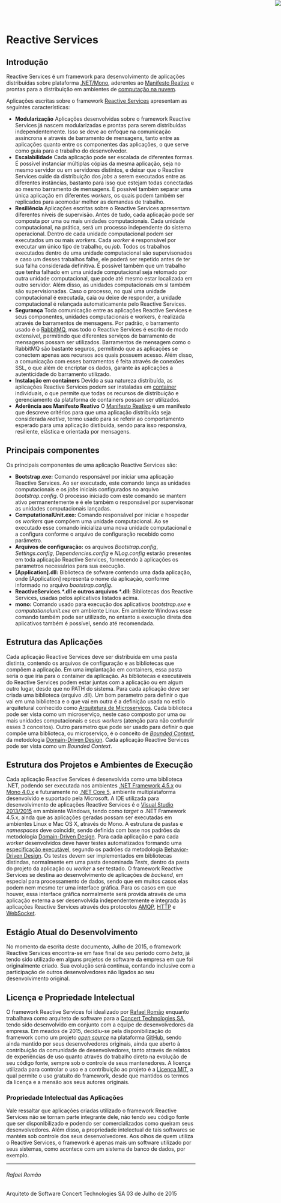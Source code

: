 # Reactive Services

<a href="http://www.reactivemanifesto.org/pt-BR"> <img style="border: 0; position: fixed; right: 0; top:0; z-index: 9000" src="http://d379ifj7s9wntv.cloudfront.net/reactivemanifesto/images/ribbons/we-are-reactive-green-right.png"> </a>

## Introdução

Reactive Services é um framework para desenvolvimento de aplicações distribuídas sobre plataforma [.NET/Mono](http://www.mono-project.com/), aderentes ao [Manifesto Reativo](http://www.reactivemanifesto.org/pt-BR) e prontas para a distribuição em ambientes de [computação na nuvem](http://https://pt.wikipedia.org/wiki/Computa%C3%A7%C3%A3o_em_nuvem).

Aplicações escritas sobre o framework [Reactive Services](http://reactiveservices.github.io/) apresentam as seguintes características:


- **Modularização**
Aplicações desenvolvidas sobre o framework Reactive Services já nascem modularizadas e prontas para serem distribuídas independentemente. Isso se deve ao enfoque na comunicação assincrona e através de barramento de mensagens, tanto entre as aplicações quanto entre os componentes das aplicações, o que serve como guia para o trabalho do desenvolvedor.
- **Escalabilidade**
Cada aplicação pode ser escalada de diferentes formas. É possível instanciar múltiplas cópias da mesma aplicação, seja no mesmo servidor ou em servidores distintos, e deixar que o Reactive Services cuide da distribuição dos *jobs* a serem executados entre as diferentes instâncias, bastanto para isso que estejam todas conectadas ao mesmo barramento de mensagens. É possível também separar uma única aplicação em diferentes *workers*, os quais podem também ser replicados para acomodar melhor as demandas de trabalho.
- **Resiliência**
Aplicações escritas sobre o Reactive Services apresentam diferentes níveis de supervisão. Antes de tudo, cada aplicação pode ser composta por uma ou mais unidades computacionais. Cada unidade computacional, na prática, será um processo independente do sistema operacional. Dentro de cada unidade computacional podem ser executados um ou mais *workers*. Cada *worker* é responsável por executar um único tipo de trabalho, ou *job*.
Todos os trabalhos executados dentro de uma unidade computacional são supervisonados e caso um desses trabalhos falhe, ele poderá ser repetido antes de ter sua falha considerada definitiva. É possível também que um trabalho que tenha falhado em uma unidade computacional seja retomado por outra unidade computacional, que pode até mesmo estar localizada em outro servidor.
Além disso, as unidades computacionais em si também são supervisionadas. Caso o processo, no qual uma unidade computacional é executada, caia ou deixe de responder, a unidade computacional é relançada automaticamente pelo Reactive Services.
- **Segurança**
Toda comunicação entre as aplicações Reactive Services e seus componentes, unidades computacionais e workers, é realizada através de barramentos de mensagens. Por padrão, o barramento usado é o [RabbitMQ](https://www.rabbitmq.com/), mas todo o Reactive Services é escrito de modo extensível, permitindo que diferentes serviços de barramento de mensagens possam ser utilizados.
Barramentos de mensagem como o RabbitMQ são bastante seguros, permitindo que as aplicações se conectem apenas aos recursos aos quais possuem acesso. Além disso, a comunicação com esses barramentos é feita através de conexões SSL, o que além de encriptar os dados, garante às aplicações a autenticidade do barramento utilizado.
- **Instalação em containers**
Devido a sua natureza distribuída, as aplicações Reactive Services podem ser instaladas em [container](https://www.docker.com/) individuais, o que permite que todas os recursos de distribuição e gerenciamento da plataforma de containers possam ser utilizados.
- **Aderência aos Manifesto Reativo**
O [Manifesto Reativo](http://www.reactivemanifesto.org/pt-BR) é um manifesto que descreve critérios para que uma aplicação distribuída seja considerada *reativa*, termo usado para se referir ao comportamento esperado para uma aplicação distibuída, sendo para isso responsíva, resiliente, elástica e orientada por mensagens.

## Principais componentes

Os principais componentes de uma aplicação Reactive Services são:
- **Bootstrap.exe:**	Comando responsável por iniciar uma aplicação Reactive Services.
Ao ser executado, este comando lança as unidades computacionais e os *jobs* iniciais configurados no arquivo *bootstrap.config*.
O processo iniciado com este comando se mantem ativo permanentemente e é ele também o responsável por supervisonar as unidades computacionais lançadas.
- **ComputationalUnit.exe:**	Comando responsável por iniciar e hospedar os *workers* que compõem uma unidade computacional.
Ao se executado esse comando inicializa uma nova unidade computacional e a configura conforme o arquivo de configuração recebido como parâmetro.
- **Arquivos de configuração:** os arquivos *Bootstrap.config*, *Settings.config*, *Dependencies.config* e *NLog.config* estarão presentes em toda aplicação Reactive Services, fornecendo à aplicações os parametros necessários para sua execução.
- **[Application].dll:**	Biblioteca de sofware contendo uma dada aplicação, onde [Application] representa o nome da aplicação, conforme informado no arquivo *bootstrap.config*.
- **ReactiveServices.\*.dll e outros arquivos \*.dll:**	Bibliotecas dos Reactive Services, usadas pelos aplicativos listados acima.
- **mono:**	Comando usado para execução dos aplicativos *bootstrap.exe* e *computationalunit.exe* em ambiente Linux. Em ambiente Windows esse comando também pode ser utilizado, no entanto a execução direta dos aplicativos também é possível, sendo até recomendada.

## Estrutura das Aplicações
Cada aplicação Reactive Services deve ser distribuída em uma pasta distinta, contendo os arquivos de configuração e as bibliotecas que compõem a aplicação. Em uma implantação em containers, essa pasta seria o que iria para o container da aplicação. As bibliotecas e executáveis do Reactive Services podem estar juntas com a aplicação ou em algum outro lugar, desde que no PATH do sistema.
Para cada aplicação deve ser criada uma biblioteca (arquivo .dll). Um bom parametro para definir o que vai em uma biblioteca e o que vai em outra é a definição usada no estilo arquitetural conhecido como [Arquitetura de Microserviços](http://martinfowler.com/articles/microservices.html). Cada biblioteca pode ser vista como um microserviço, neste caso composto por uma ou mais unidades computacionais e seus *workers* (atenção para não confundir esses 3 conceitos). Outro parametro que pode ser usado para definir o que compõe uma biblioteca, ou microserviço, é o conceito de *[Bounded Context](http://martinfowler.com/bliki/BoundedContext.html)*, da metodologia [Domain-Driven Design](http://dddcommunity.org/). Cada aplicação Reactive Services pode ser vista como um *Bounded Context*.

## Estrutura dos Projetos e Ambientes de Execução
Cada aplicação Reactive Services é desenvolvida como uma biblioteca .NET, podendo ser executada nos ambientes [.NET Framework 4.5.x](https://msdn.microsoft.com/pt-br/vstudio/aa496123) ou [Mono 4.0.x](http://www.mono-project.com/) e futuramente no [.NET Core 5](https://github.com/dotnet/home), ambiente multiplataforma desenvolvido e suportado pela Microsoft.
A IDE utilizada para desenvolvimento de aplicações Reactive Services é o [Visual Studio 2013/2015](https://www.visualstudio.com/) em ambiente Windows, tendo como *target* o .NET Framework 4.5.x, ainda que as aplicações geradas possam ser executadas em ambientes Linux e Mac OS X, através do Mono.
A estrutura de pastas e *namespaces* deve coincidir, sendo definida com base nos padrões da metodologia [Domain-Driven Design](http://dddcommunity.org/).
Para cada aplicação e para cada *worker* desenvolvidos deve haver testes automatizados formando uma [especificação executável](http://www.specflow.org/getting-started/), segundo os padrões da metodologia [Behavior-Driven Design](http://behaviourdriven.org/).
Os testes devem ser implementados em bibliotecas distindas, normalmente em uma pasta denominada *Tests*, dentro da pasta do projeto da aplicação ou *worker* a ser testado.
O framework Reactive Services se destina ao desenvolvimento de aplicações de *backend*, em especial para processamento de dados, sendo que em muitos casos elas podem nem mesmo ter uma interface gráfica. Para os casos em que houver, essa interface gráfica normalmente será provida através de uma aplicação externa a ser desenvolvida independentemente e integrada às aplicações Reactive Services através dos protocolos [AMQP](https://www.amqp.org/), [HTTP](https://pt.wikipedia.org/wiki/Hypertext_Transfer_Protocol) e [WebSocket](https://www.websocket.org/).

## Estágio Atual do Desenvolvimento
No momento da escrita deste documento, Julho de 2015, o framework Reactive Services encontra-se em fase final de seu período como *beta*, já tendo sido utilizado em alguns projetos de software da empresa em que foi originalmente criado. Sua evolução será contínua, contando inclusive com a participação de outros desenvolvedores não ligados ao seu desenvolvimento original.

## Licença e Propriedade Intelectual
O framework Reactive Services foi idealizado por [Rafael Romão](http://rafaelromao.com) enquanto trabalhava como arquiteto de software para a [Concert Technologies SA](http://www.concert.com.br), tendo sido desenvolvido em conjunto com a equipe de desenvolvedores da empresa.
Em meados de 2015, decidiu-se pela disponibilização do framework como um projeto *[open source](https://www.youtube.com/watch?v=Tyd0FO0tko8)* na plataforma [GitHub](https://github.com/reactiveservices), sendo ainda mantido por seus desenvolvedores originais, ainda que aberto à contribuição da comunidade de desenvolvedores, tanto através de relatos de experiências de uso quanto através do trabalho direto na evolução de seu código fonte, sempre sob o controle de seus mantenedores.
A licença utilizada para controlar o uso e a contribuição ao projeto é a [Licença MIT](http://opensource.org/licenses/MIT), a qual permite o uso gratuíto do framework, desde que mantidos os termos da licença e a mensão aos seus autores originais.

### Propriedade Intelectual das Aplicações

Vale ressaltar que aplicações criadas utilizado o framework Reactive Services não se tornam parte integrante dele, não tendo seu código fonte que ser disponibilizado e podendo ser comercializados como queiram seus desenvolvedores. Além disso, a propriedade intelectual de tais softwares se mantém sob controle dos seus desenvolvedores.
Aos olhos de quem utiliza o Reactive Services, o framework é apenas mais um software utilizado por seus sistemas, como acontece com um sistema de banco de dados, por exemplo.


_ _ _
###### Rafael Romão
Arquiteto de Software
Concert Technologies SA
03 de Julho de 2015